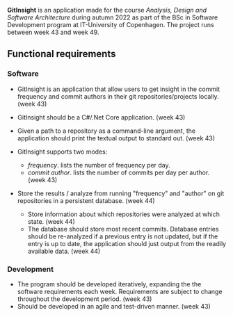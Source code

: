 **GitInsight**  is an application made for the course *Analysis, Design and Software Architecture* during autumn 2022 as part of the BSc in Software Development program at IT-University of Copenhagen. The project runs between week 43 and week 49. 

## Functional requirements
### Software
* GitInsight is an application that allow users to get insight in the commit frequency and commit authors in their git repositories/projects locally. (week 43) 
*  GitInsight should be a C#/.Net Core application. (week 43)
* Given a path to a repository as a command-line argument, the application should print the textual output to standard out.  (week 43)
* GitInsight supports two modes: 
    * *frequency*. lists the number of frequency per day. 
    * *commit author*. lists the number of commits per day per author.  (week 43)

* Store the results / analyze from running "frequency" and "author" on git repositories in a persistent database. (week 44)
   * Store information about which repositories were analyzed at which state. (week 44)
   *  The database should store most recent commits. Database entries should be re-analyzed if a previous entry is not updated, but if the entry is up to date, the      application should just output from the readily available data. (week 44)

### Development
* The program should be developed iteratively, expanding the the software requirements each week. Requirements are subject to change throughout the development period. (week 43)
* Should be developed in an agile and test-driven manner. (week 43)
